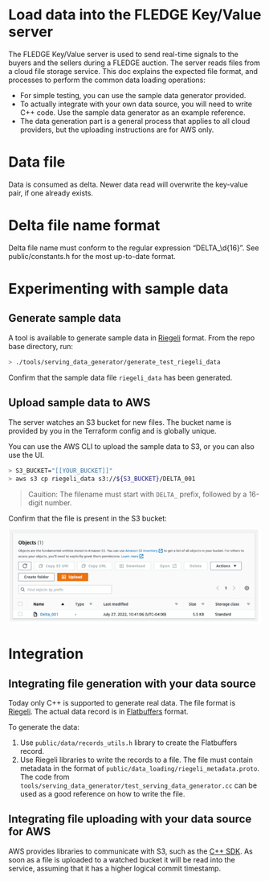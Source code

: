 # Load data into the FLEDGE Key/Value server

The FLEDGE Key/Value server is used to send real-time signals to the buyers and the sellers during a
FLEDGE auction. The server reads files from a cloud file storage service. This doc explains the
expected file format, and processes to perform the common data loading operations:

- For simple testing, you can use the sample data generator provided.
- To actually integrate with your own data source, you will need to write C++ code. Use the sample
    data generator as an example reference.
- The data generation part is a general process that applies to all cloud providers, but the
    uploading instructions are for AWS only.

# Data file

Data is consumed as delta. Newer data read will overwrite the key-value pair, if one already exists.

# Delta file name format

Delta file name must conform to the regular expression “DELTA\_\d{16}”. See public/constants.h for
the most up-to-date format.

# Experimenting with sample data

## Generate sample data

A tool is available to generate sample data in [Riegeli](https://github.com/google/riegeli) format.
From the repo base directory, run:

```sh
> ./tools/serving_data_generator/generate_test_riegeli_data
```

Confirm that the sample data file `riegeli_data` has been generated.

## Upload sample data to AWS

The server watches an S3 bucket for new files. The bucket name is provided by you in the Terraform
config and is globally unique.

You can use the AWS CLI to upload the sample data to S3, or you can also use the UI.

```sh
> S3_BUCKET="[[YOUR_BUCKET]]"
> aws s3 cp riegeli_data s3://${S3_BUCKET}/DELTA_001
```

> Cauition: The filename must start with `DELTA_` prefix, followed by a 16-digit number.

Confirm that the file is present in the S3 bucket:

![the delta file listed in the S3 console](assets/s3_delta_file.png)

# Integration

## Integrating file generation with your data source

Today only C++ is supported to generate real data. The file format is
[Riegeli](https://github.com/google/riegeli). The actual data record is in
[Flatbuffers](https://google.github.io/flatbuffers/) format.

To generate the data:

1. Use `public/data/records_utils.h` library to create the Flatbuffers record.
2. Use Riegeli libraries to write the records to a file. The file must contain metadata in the
   format of `public/data_loading/riegeli_metadata.proto`. The code from
   `tools/serving_data_generator/test_serving_data_generator.cc` can be used as a good reference on
   how to write the file.

## Integrating file uploading with your data source for AWS

AWS provides libraries to communicate with S3, such as the
[C++ SDK](https://aws.amazon.com/sdk-for-cpp/). As soon as a file is uploaded to a watched bucket it
will be read into the service, assuming that it has a higher logical commit timestamp.
